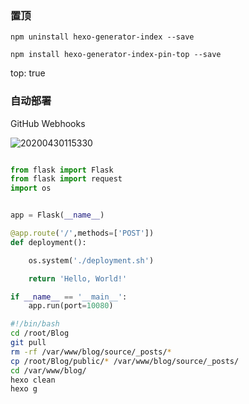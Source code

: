 


### 置顶

    npm uninstall hexo-generator-index --save

    npm install hexo-generator-index-pin-top --save

top: true


### 自动部署


GitHub Webhooks

![20200430115330](https://img.yjll.art/img/20200430115330.png)

``` python

from flask import Flask
from flask import request
import os


app = Flask(__name__)

@app.route('/',methods=['POST'])
def deployment():

    os.system('./deployment.sh')

    return 'Hello, World!'

if __name__ == '__main__':
    app.run(port=10080)

```

``` bash
#!/bin/bash
cd /root/Blog
git pull
rm -rf /var/www/blog/source/_posts/*
cp /root/Blog/public/* /var/www/blog/source/_posts/
cd /var/www/blog/
hexo clean
hexo g

```
